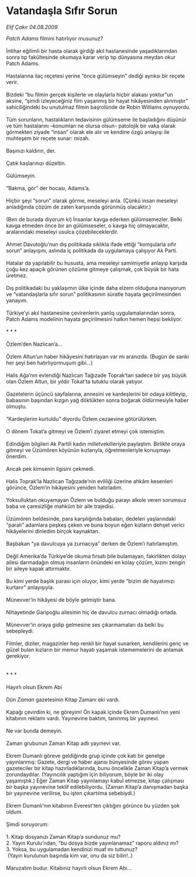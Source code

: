 # Vatandaşla Sıfır Sorun

*Elif Çakır 04.08.2009*

<div class="taraf_structure_2col_1zq">
<div class="margen_n">



 <p><i>Patch Adams</i> filmini hatırlıyor musunuz? <br/><br/>İntihar eğilimli bir hasta olarak girdiği akıl hastanesinde yaşadıklarından sonra tıp fakültesinde okumaya karar verip tıp dünyasına meydan okur Patch Adams. <br/><br/>Hastalarına ilaç reçetesi yerine “önce gülümseyin” dediği ayrıksı bir reçete verir. <br/><br/>Bizdeki “bu filmin gerçek kişilerle ve olaylarla hiçbir alakası yoktur”un aksine, “şimdi izleyeceğiniz film yaşanmış bir hayat hikâyesinden alınmıştır” sahiciliğindeki bu unutulmaz filmin başrolünde de Robin Williams oynuyordu. <br/><br/>Tüm sorunların, hastalıkların tedavisinin gülümseme ile başladığını düşünür ve tüm hastalarını –konumları ne olursa olsun- patolojik bir vaka olarak görmekten ziyade “insan” olarak ele alır ve kendine özgü anlayışı ile muhteşem bir reçete sunar: mizah. <br/><br/>Başınızı kaldırın, der. <br/><br/>Çatık kaşlarınızı düzeltin. <br/><br/>Gülümseyin. <br/><br/>“Bakma, gör” der hocası, Adams’a. <br/><br/>Hiçbir şeyi “sorun” olarak görme, meseleyi anla. (Çünkü insan meseleyi anladığında çözüm de zaten karşısında görünmüş olacaktır.) <br/><br/>(Ben de burada diyorum ki) İnsanlar kavga ederken gülümsemezler. Belki kavga etmeden önce bir an gülümseseler, o kavga hiç olmayacaktır, aralarındaki meseleyi usulca çözebileceklerdir. <br/><br/>Ahmet Davutoğlu’nun dış politikada sıklıkla ifade ettiği “komşularla sıfır sorun” anlayışını, aslında iç politikada da uygulamaya çalışıyor Ak Parti. <br/><br/>Hatalar da yapılabilir bu hususta, ama meseleyi samimiyetle anlayıp karşıda çoğu kez apaçık görünen çözüme gitmeye çalışmak, çok büyük bir hata üretmez. <br/><br/>Dış politikadaki bu yaklaşımın ülke içinde daha elzem olduğuna inanıyorum ve “vatandaşlarla sıfır sorun” politikasının süratle hayata geçirilmesinden yanayım. <br/><br/>Türkiye’yi akıl hastanesine çevirenlerin yanlış uygulamalarından sonra, Patch Adams modelinin hayata geçirilmesini halkın hemen hepsi bekliyor.   <br/><br/>* * *   <br/><br/>Özlem’den Nazlıcan’a...   <br/><br/>Özlem Altun’un haber hikâyesini hatırlayan var mı aranızda. (Bugün de sanki her şeyi ben hatırlıyormuşum gibi...) <br/><br/>Halis Ağa’nın evlendiği Nazlıcan Tağızade Toprak’tan sadece bir yaş büyük olan Özlem Altun, bir yıldır Tokat’ta tutuklu olarak yatıyor. <br/><br/>Gazetelerin üçüncü sayfalarına, annesini ve kardeşlerini bir odaya kilitleyip, babasının başından kızgın yağ döktükten sonra boğarak öldürmesiyle haber olmuştu. <br/><br/>“Kardeşlerim kurtuldu” diyordu Özlem cezaevine götürülürken. <br/><br/>O dönem Tokat’a gitmeyi ve Özlem’i ziyaret etmeyi çok istemiştim. <br/><br/>Edindiğim bilgileri Ak Partili kadın milletvekilleriyle paylaştım. Birlikte oraya gitmeyi ve Üzümören köyünün kızlarıyla, öğretmenleriyle konuşmayı önerdim. <br/><br/>Ancak pek kimsenin ilgisini çekmedi. <br/><br/>Halis Toprak’la Nazlıcan Tağızade’nin evliliği üzerine ahkâm kesenleri görünce, Özlem’in hikâyesini yeniden hatırladım. <br/><br/>Yoksulluktan okuyamayan Özlem ve bulduğu parayı alkole veren sorumsuz baba ve çaresizliğe mahkûm bir aile trajedisi. <br/><br/>Üzümören beldesinde, para karşılığında babaları, dedeleri yaşlarındaki “paralı” adamlara peşkeş çeken ve buna boyun eğen kızların dehşet verici hikâyelerini dinledim birçok kaynaktan. <br/><br/>Başbakan “ya davulcuya ya zurnacıya” derken de Özlem’i hatırlamıştım. <br/><br/>Değil Amerika’da Türkiye’de okuma fırsatı bile bulamayan, fakirlikten dolayı ailesi darmadağın olmuş insanların önündeki en kolay çözüm, kızını zengin bir aileye kapak attırmaktır. <br/><br/>Bu kimi yerde başlık parası için oluyor, kimi yerde “bizim de hayatımızı kurtarır” anlayışıyla. <br/><br/>Münevver’in hikâyesi de böyle gelmiştir bana. <br/><br/>Nihayetinde Garipoğlu ailesinin hiç de davulcu zurnacı olmadığı ortada. <br/><br/>Münevver’in oraya gidip gelmesine ses çıkarmamaları da belki bu sebepleydi. <br/><br/>Filmler, diziler, magazinler hep renkli bir hayat sunarken, kendilerini genç ve güzel bulan kızların bir memur hayatı yaşamak istememelerini de anlamak gerekiyor. <br/>  <br/><br/>* * *   <br/><br/>Hayırlı olsun Ekrem Abi   <br/><br/>Dün <i>Zaman</i> gazetesinin Kitap Zamanı eki vardı. <br/><br/>Kapağı çevirdim ki, ne göreyim! Ön kapak içinde Ekrem Dumanlı’nın yeni kitabının reklamı vardı. Yayınevine baktım, tanınmış bir yayınevi. <br/><br/>Ne var bunda demeyin. <br/><br/>Zaman grubunun Zaman Kitap adlı yayınevi var. <br/><br/>Ekrem Dumanlı göreve geldiğinde grup içinde çok katı bir genelge yayınlanmış: Gazete, dergi ve haber ajansı bünyesinde görev yapan gazeteciler bir kitap hazırladıklarında, bunu öncelikle Zaman Kitap’a vermek zorundaydılar. (Yayıncılık yaptığım için biliyorum, böyle bir iki olay yaşamıştık.) Eğer Zaman Kitap yayınlamayı kabul etmezse, kitap çalışması bir başka yayınevine teklif edilebiliyordu. (Zaman Kitap’a danışmadan başka bir yayınevine verilirse, bu işten çıkartılma sebebiydi.) <br/><br/>Ekrem Dumanlı’nın kitabının Everest’ten çıktığını görünce bu yüzden şok oldum. <br/><br/>Şimdi soruyorum: <br/><br/>1. Kitap dosyanızı Zaman Kitap’a sundunuz mu? <br/>2. Yayın Kurulu’ndan, “bu dosya bizde yayınlanamaz” raporu aldınız mı? <br/>3. Yoksa, bu uygulamadan kendinizi muaf mı tuttunuz? <br/> (Yayın kurulunun başında kim var, onu da siz bilin!..) <br/><br/>Maruzatım budur. Kitabınız hayırlı olsun Ekrem Abi...</p>
<br/>
<br/>
<br/>



<br/>


<div id="taraf_not">
</div>

</div>


</div>
